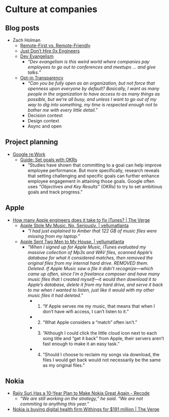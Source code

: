 # Culture at companies


## Blog posts

- Zach Holman
  - [Remote-First vs. Remote-Friendly](http://zachholman.com/posts/remote-first/)
  - [Just Don’t Hire 0x Engineers](http://zachholman.com/posts/0x-engineers/)
  - [Dev Evangelism](http://zachholman.com/posts/dev-evangelism/)
    - _“Dev evangelism is this weird world where companies pay employees to go out to conferences and meetups … and give talks.”_
  - [Opt-in Transparency](http://zachholman.com/posts/opt-in-transparency/)
    - _“Can you be fully open as an organization, but not force that openness upon everyone by default? Basically, I want as many people in the organization to have access to as many things as possible, but we’re all busy, and unless I want to go out of my way to dig into something, my time is respected enough not to bother me with every little detail.”_
    - Decision context
    - Design context
    - Async and open




## Project planning

- [Google re:Work](https://rework.withgoogle.com/)
  - [Guide: Set goals with OKRs](https://rework.withgoogle.com/guides/set-goals-with-okrs/steps/introduction/)
    - “Studies have shown that committing to a goal can help improve employee performance. But more specifically, research reveals that setting challenging and specific goals can further enhance employee engagement in attaining those goals. Google often uses _“Objectives and Key Results”_ (OKRs) to try to set ambitious goals and track progress.”



## Apple

- [How many Apple engineers does it take to fix iTunes? | The Verge](http://www.theverge.com/2016/5/18/11699020/how-many-apple-engineers-does-it-take-to-fix-itunes)
  - [Apple Stole My Music. No, Seriously. | vellumatlanta](https://blog.vellumatlanta.com/2016/05/04/apple-stole-my-music-no-seriously/)
    - _“I had just explained to Amber that 122 GB of music files were missing from my laptop.”_
  - [Apple Sent Two Men to My House. | vellumatlanta](https://blog.vellumatlanta.com/2016/05/17/apple-sent-two-men-to-my-house-no-they-werent-assassins/)
    - _“When I signed up for Apple Music, iTunes evaluated my massive collection of Mp3s and WAV files, scanned Apple’s database for what it considered matches, then removed the original files from my internal hard drive. REMOVED them. Deleted. If Apple Music saw a file it didn’t recognize—which came up often, since I’m a freelance composer and have many music files that I created myself—it would then download it to Apple’s database, delete it from my hard drive, and serve it back to me when I wanted to listen, just like it would with my other music files it had deleted.”_
      - 1. “If Apple serves me my music, that means that when I don’t have wifi access, I can’t listen to it.”
      - 2. “What Apple considers a “match” often isn’t.”
      - 3. “Although I could click the little cloud icon next to each song title and “get it back” from Apple, their servers aren’t fast enough to make it an easy task.”
      - 4. “Should I choose to reclaim my songs via download, the files I would get back would not necessarily be the same as my original files.”



## Nokia

- [Rajiv Suri Has a 10-Year Plan to Make Nokia Great Again - Recode](http://www.recode.net/2016/2/21/11588074/rajiv-suri-has-a-10-year-plan-to-make-nokia-great-again)
  - _“We are still working on the strategy,” he said. “We are not commiting to anything this year.”_
- [Nokia is buying digital health firm Withings for $191 million | The Verge](http://www.theverge.com/2016/4/26/11507226/nokia-acquire-withings)
